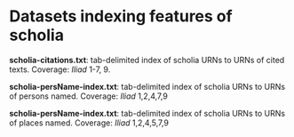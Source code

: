 # Datasets indexing features of scholia #

**scholia-citations.txt**: tab-delimited index of scholia URNs to URNs of cited texts.  Coverage:  *Iliad* 1-7, 9.

**scholia-persName-index.txt**:  tab-delimited index of scholia URNs to URNs of persons named.  Coverage: *Iliad* 1,2,4,7,9

**scholia-persName-index.txt**:  tab-delimited index of scholia URNs to URNs of places named.  Coverage: *Iliad* 1,2,4,5,7,9